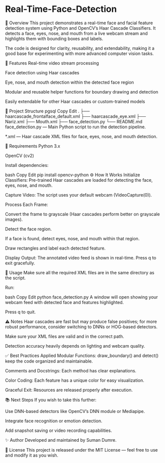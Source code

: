 # Real-Time-Face-Detection
📌 Overview
This project demonstrates a real-time face and facial feature detection system using Python and OpenCV’s Haar Cascade Classifiers.
It detects a face, eyes, nose, and mouth from a live webcam stream and highlights them with bounding boxes and labels.

The code is designed for clarity, reusability, and extendability, making it a good base for experimenting with more advanced computer vision tasks.

🚀 Features
Real-time video stream processing

Face detection using Haar cascades

Eye, nose, and mouth detection within the detected face region

Modular and reusable helper functions for boundary drawing and detection

Easily extendable for other Haar cascades or custom-trained models

📂 Project Structure
pgsql
Copy
Edit
.
├── haarcascade_frontalface_default.xml
├── haarcascade_eye.xml
├── Nariz.xml
├── Mouth.xml
├── face_detection.py
└── README.md
face_detection.py — Main Python script to run the detection pipeline.

*.xml — Haar cascade XML files for face, eyes, nose, and mouth detection.

🧰 Requirements
Python 3.x

OpenCV (cv2)

Install dependencies:

bash
Copy
Edit
pip install opencv-python
⚙️ How It Works
Initialize Classifiers:
Pre-trained Haar cascades are loaded for detecting the face, eyes, nose, and mouth.

Capture Video:
The script uses your default webcam (VideoCapture(0)).

Process Each Frame:

Convert the frame to grayscale (Haar cascades perform better on grayscale images).

Detect the face region.

If a face is found, detect eyes, nose, and mouth within that region.

Draw rectangles and label each detected feature.

Display Output:
The annotated video feed is shown in real-time.
Press q to exit gracefully.

📝 Usage
Make sure all the required XML files are in the same directory as the script.

Run:

bash
Copy
Edit
python face_detection.py
A window will open showing your webcam feed with detected face and features highlighted.

Press q to quit.

⚠️ Notes
Haar cascades are fast but may produce false positives; for more robust performance, consider switching to DNNs or HOG-based detectors.

Make sure your XML files are valid and in the correct path.

Detection accuracy heavily depends on lighting and webcam quality.

✅ Best Practices Applied
Modular Functions: draw_boundary() and detect() keep the code organized and maintainable.

Comments and Docstrings: Each method has clear explanations.

Color Coding: Each feature has a unique color for easy visualization.

Graceful Exit: Resources are released properly after execution.

📚 Next Steps
If you wish to take this further:

Use DNN-based detectors like OpenCV’s DNN module or Mediapipe.

Integrate face recognition or emotion detection.

Add snapshot saving or video recording capabilities.

✨ Author
Developed and maintained by Suman Dumre.

📜 License
This project is released under the MIT License — feel free to use and modify it as you wish.
